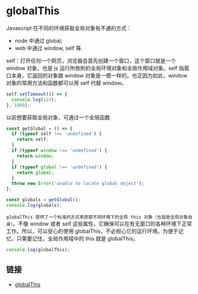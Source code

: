 # globalThis

Javascript 在不同的环境获取全局对象有不通的方式：

- node 中通过 global;
- web 中通过 window, self 等.

self：打开任何一个网页，浏览器会首先创建一个窗口，这个窗口就是一个 window 对象，也是  js 运行所依附的全局环境对象和全局作用域对象。self 指窗口本身，它返回的对象跟 window 对象是一模一样的。也正因为如此，window 对象的常用方法和函数都可以用 self 代替 window。

```js
self.setTimeout(() => {
  console.log(123);
}, 1000);
```

以前想要获取全局对象，可通过一个全局函数

```js
const getGlobal = () => {
  if (typeof self !== 'undefined') {
    return self;
  }
  if (typeof window !== 'undefined') {
    return window;
  }
  if (typeof global !== 'undefined') {
    return global;
  }
  throw new Error('unable to locate global object');
};

const globals = getGlobal();
console.log(globals);
```

`globalThis 提供了一个标准的方式来获取不同环境下的全局 this 对象（也就是全局对象自身）`。不像 window 或者 self 这些属性，它确保可以在有无窗口的各种环境下正常工作。所以，可以安心的使用 globalThis，不必担心它的运行环境。为便于记忆，只需要记住，全局作用域中的 this 就是 globalThis。

```js
console.log(globalThis);
```

## 链接

- [globalThis](https://developer.mozilla.org/zh-CN/docs/Web/JavaScript/Reference/Global_Objects/globalThis)
